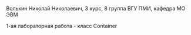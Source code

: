 Вольхин Николай Николаевич,
3 курс, 8 группа
ВГУ ПМИ, кафедра МО ЭВМ

1-ая лабораторная работа - класс Container